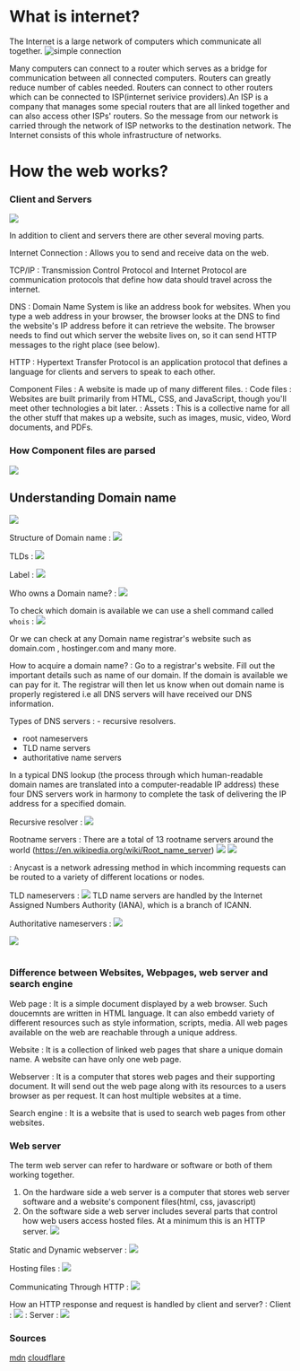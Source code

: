 # What is internet?
The Internet is a large network of computers which communicate all together.
![simple connection](./sc/sc1.png)

Many computers can connect to a router which serves as a bridge for communication between all connected computers. Routers can greatly reduce number of cables needed. 
Routers can connect to other routers which can be connected to ISP(internet serivice providers).An ISP is a company that manages some special routers that are all linked together and can also access other ISPs' routers. So the message from our network is carried through the network of ISP networks to the destination network. The Internet consists of this whole infrastructure of networks.


# How the web works?
### Client and Servers
![](./sc/sc4.png)

In addition to client and servers there are other several moving parts.

Internet Connection
: Allows you to send and receive data on the web.

TCP/IP
: Transmission Control Protocol and Internet Protocol are communication protocols that define how data should travel across the internet.

DNS
: Domain Name System is like an address book for websites. When you type a web address in your browser, the browser looks at the DNS to find the website's IP address before it can retrieve the website. The browser needs to find out which server the website lives on, so it can send HTTP messages to the right place (see below).

HTTP
: Hypertext Transfer Protocol is an application protocol that defines a language for clients and servers to speak to each other.

Component Files
: A website is made up of many different files.
: Code files
    : Websites are built primarily from HTML, CSS, and JavaScript, though you'll meet other technologies a bit later.
: Assets
    : This is a collective name for all the other stuff that makes up a website, such as images, music, video, Word documents, and PDFs.

### How Component files are parsed
![](./sc/sc5.png)


## Understanding Domain name
![](./sc/sc6.png)

Structure of Domain name
: ![](./sc/sc7.png)

TLDs
: ![](./sc/sc8.png)

Label
: ![](./sc/sc11.png)

Who owns a Domain name?
: ![](./sc/sc12.png)

To check which domain is available we can use a shell command called `whois`
: ![](./sc/sc13.png) 
  
  Or we can check at any Domain name registrar's website such as domain.com , hostinger.com and many more.

How to acquire a domain name?
: Go to a registrar's website. Fill out the important details such as name of our domain. If the domain is available we can pay for it. The registrar will then let us know when out domain name is properly registered i.e all DNS servers will have received our DNS information. 

Types of DNS servers
: - recursive resolvers.
  - root nameservers
  - TLD name servers
  - authoritative name servers

  In a typical DNS lookup (the process through which human-readable domain names are translated into a computer-readable IP address) these four DNS servers work in harmony to complete the task of delivering the IP address for a specified domain.

  Recursive resolver
  : ![](./sc/sc14.png)

  Rootname servers
  : There are a total of 13 rootname servers around the world (https://en.wikipedia.org/wiki/Root_name_server)
  ![](./sc/sc15.png)
  ![](./sc/sc16.png)

  : Anycast is a network adressing method in which incomming requests can be routed to a variety of different locations or nodes.

  TLD nameservers
  : ![](./sc/sc17.png)
    TLD name servers are handled by the Internet Assigned Numbers Authority (IANA), which is a branch of ICANN. 

  Authoritative nameservers
  : ![](./sc/sc18.png)

  ![](./sc/sc19.png)  
&nbsp;
&nbsp;
&nbsp;
### Difference between Websites, Webpages, web server and search engine
Web page
: It is a simple document displayed by a web browser. Such doucemnts are written in HTML language. It can also embedd variety of different resources such as style information, scripts, media. 
All web pages available on the web are reachable through a unique address.

Website
: It is a collection of linked web pages that share a unique domain name. A website can have only one web page.

Webserver
: It is a computer that stores web pages and their supporting document. It will send out the web page along with its resources to a users browser as per request. It can host multiple websites at a time.

Search engine
: It is a website that is used to search web pages from other websites.

### Web server
The term web server can refer to hardware or software or both of them working together.
1. On the hardware side a web server is a computer that stores web server software and a website's component files(html, css, javascript)
2. On the software side a web server includes several parts that control how web users access hosted files. At a minimum this is an HTTP server.
![](./sc/sc41.png)

Static and Dynamic webserver
: ![](./sc/sc42.png)

Hosting files
: ![](./sc/sc43.png)

Communicating Through HTTP
: ![](./sc/sc44.png)

How an HTTP response and request is handled by client and server?
: Client
   : ![](./sc/sc45.png)
: Server
    : ![](./sc/sc46.png)

### Sources
[mdn](https://developer.mozilla.org/en-US/)
[cloudflare](https://www.cloudflare.com/learning/dns/dns-server-types/)
